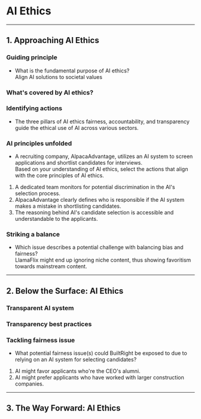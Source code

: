 # AI Ethics
---
## 1. Approaching AI Ethics
### Guiding principle
* What is the fundamental purpose of AI ethics?   
    Align AI solutions to societal values
### What's covered by AI ethics?
### Identifying actions
* The three pillars of AI ethics fairness, accountability, and transparency guide the ethical use of AI across various sectors.

### AI principles unfolded
* A recruiting company, AlpacaAdvantage, utilizes an AI system to screen applications and shortlist candidates for interviews.    
Based on your understanding of AI ethics, select the actions that align with the core principles of AI ethics.
1. A dedicated team monitors for potential discrimination in the AI's selection process.
2. AlpacaAdvantage clearly defines who is responsible if the AI system makes a mistake in shortlisting candidates.
3. The reasoning behind AI's candidate selection is accessible and understandable to the applicants.

### Striking a balance
* Which issue describes a potential challenge with balancing bias and fairness?     
LlamaFlix might end up ignoring niche content, thus showing favoritism towards mainstream content.


---
## 2. Below the Surface: AI Ethics

### Transparent AI system
### Transparency best practices
### Tackling fairness issue
* What potential fairness issue(s) could BuiltRight be exposed to due to relying on an AI system for selecting candidates?     
1. AI might favor applicants who're the CEO's alumni.
2. AI might prefer applicants who have worked with larger construction companies.    

---
## 3. The Way Forward: AI Ethics
